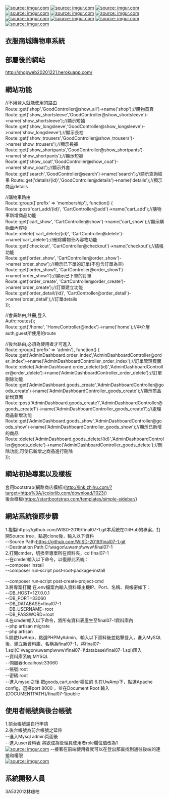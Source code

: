 <a href="https://imgur.com/Sn3lDsa"><img src="https://i.imgur.com/Sn3lDsa.jpg?1" title="source: imgur.com" /></a>
<a href="https://imgur.com/eqVRozJ"><img src="https://i.imgur.com/eqVRozJ.jpg?1" title="source: imgur.com" /></a>
<a href="https://imgur.com/l2WHFKx"><img src="https://i.imgur.com/l2WHFKx.jpg?1" title="source: imgur.com" /></a>
<a href="https://imgur.com/QdXzD9r"><img src="https://i.imgur.com/QdXzD9r.jpg?1" title="source: imgur.com" /></a>
<a href="https://imgur.com/YVm8N3F"><img src="https://i.imgur.com/YVm8N3F.jpg" title="source: imgur.com" /></a>
<a href="https://imgur.com/OUQd7iF"><img src="https://i.imgur.com/OUQd7iF.jpg?1" title="source: imgur.com" /></a>
<a href="https://imgur.com/OmZg4pE"><img src="https://i.imgur.com/OmZg4pE.jpg?1" title="source: imgur.com" /></a>
<a href="https://imgur.com/YAUmaNy"><img src="https://i.imgur.com/YAUmaNy.jpg?1" title="source: imgur.com" /></a>
<a href="https://imgur.com/EI2jgum"><img src="https://i.imgur.com/EI2jgum.jpg?1" title="source: imgur.com" /></a>
<a href="https://imgur.com/PqNE85k"><img src="https://i.imgur.com/PqNE85k.jpg?1" title="source: imgur.com" /></a>

## 衣服商城購物車系統

## 部屬後的網站
http://shopweb20201221.herokuapp.com/

## 網站功能
//不用登入就能使用的路由</br>
Route::get('shop','GoodController@show_all')->name('shop');//購物首頁
Route::get('show_shortsleeve','GoodController@show_shortsleeve')->name('show_shortsleeve');//顯示短袖
Route::get('show_longsleeve','GoodController@show_longsleeve')->name('show_longsleeve');//顯示長袖
Route::get('show_trousers','GoodController@show_trousers')->name('show_trousers');//顯示長褲
Route::get('show_shortpants','GoodController@show_shortpants')->name('show_shortpants');//顯示短褲
Route::get('show_coat','GoodController@show_coat')->name('show_coat');//顯示外套
Route::get('search','GoodController@search')->name('search');//顯示查詢結果
Route::get('details/{id}','GoodController@details')->name('details');//顯示商品details

//購物車路由</br>
Route::group(['prefix' => 'membership'], function() {</br>
    Route::post('cart_add/{id}', 'CartController@add')->name('cart_add');//購物車新增商品功能</br>
    Route::get('cart_show', 'CartController@show')->name('cart_show');//顯示購物車內容物</br>
    Route::delete('cart_delete/{id}', 'CartController@delete')->name('cart_delete');//刪除購物車內容物功能</br>
    Route::get('checkout', 'CartController@checkout')->name('checkout');//結帳功能</br>
    Route::get('order_show', 'CartController@order_show')->name('order_show');//顯示已下單的訂單(不包含訂單為空)</br>
    Route::get('order_show1', 'CartController@order_show1')->name('order_show1');//顯示已下單的訂單</br>
    Route::get('order_create', 'CartController@order_create')->name('order_create');//訂單建立功能</br>
    Route::get('order_detail/{id}', 'CartController@order_detail')->name('order_detail');//訂單details</br>
});

//會員路由,註冊,登入</br>
Auth::routes();</br>
Route::get('/home', 'HomeController@index')->name('home');//中介層auth,guest所使用的route


//後台路由,必須為使用者才可進入</br>
Route::group(['prefix' => 'admin'], function() {</br>
Route::get('AdminDashboard.order_index','AdminDashboardController@order_index')->name('AdminDashboardController_order_index');//訂單管理頁面</br>
Route::delete('AdminDashboard.order_delete/{id}','AdminDashboardController@order_delete')->name('AdminDashboardController_order_delete');//訂單刪除功能</br>
Route::get('AdminDashboard.goods_create','AdminDashboardController@goods_create')->name('AdminDashboardController_goods_create');//顯示商品新增頁面</br>
Route::post('AdminDashboard.goods_create1','AdminDashboardController@goods_create1')->name('AdminDashboardController_goods_create1');//處理商品新增功能</br>
Route::get('AdminDashboard.goods_show','AdminDashboardController@goods_show')->name('AdminDashboardController_goods_show');//顯示已新增的商品</br>
Route::delete('AdminDashboard.goods_delete/{id}','AdminDashboardController@goods_delete')->name('AdminDashboardController_goods_delete');//刪除功能,可使已新增之商品進行刪除</br>
});</br>
## 網站初始專案以及樣板
套用bootstrap(網路商店模板)(http://link.zhihu.com/?target=https%3A//colorlib.com/download/1023/)</br>
後台樣板(https://startbootstrap.com/templates/simple-sidebar/)</br>
## 網站系統復原步驟
1.複製https://github.com/WISD-2019/final07-1.git本系統在GitHub的專案，打開Source tree，點選clone後，輸入以下資料</br>
--Source Path:https://github.com/WISD-2019/final07-1.git</br>
--Destination Path:C:\wagon\uwamp\www\final07-1</br>
2.打開cmder，切換至專案所在資料夾，cd final07-1</br>
--在cmder輸入以下命令，以復原此系統：</br>
--composer install</br>
--composer run‐script post‐root‐package‐install</br></br>
--composer run‐script post‐create‐project‐cmd</br>
3.將專案打開 在.env檔案內輸入資料庫主機IP、Port、名稱、與帳密如下：</br>
--DB_HOST=127.0.0.1</br>
--DB_PORT=33060</br>
--DB_DATABASE=final07-1</br>
--DB_USERNAME=root</br>
--DB_PASSWORD=root</br>
4.在cmder輸入以下命令，將所有資料表產生至final07-1資料庫內</br>
--php artisan migrate</br>
--php artisan </br>
5.開啟UwAmp，點選PHPMyAdmin，輸入以下資料後並點擊登入，進入MySQL後，建立新資料庫，名稱為final07-1，將final07-1.sql(C:\wagon\uwamp\www\final07-1\database\final07-1.sql)匯入</br>
--資料庫系統:MYSQL</br>
--伺服器:localhost:33060</br>
--帳號:root</br>
--密碼:root</br>
--進入mysql之後 把goods,cart,order欄位的
6.在UwAmp下，點選Apache config，選擇port 8000 ，並在Document Root 輸入{DOCUMENTPATH}/final07-1/public</br>
## 使用者帳號與後台帳號
1.前台帳號請自行申請</br>
2.後台帳號為前台帳號之延伸</br>
--進入Mysql admin頁面後</br>
--進入user資料表 將欲成為管理員使用者role欄位值改為1</br>
<a href="https://imgur.com/YI0CGYT"><img src="https://i.imgur.com/YI0CGYT.jpg" title="source: imgur.com" /></a>
--接著在前端使用者就可以在登出那裏找到通往後端的連接和權限</br>
<a href="https://imgur.com/HZGZow0"><img src="https://i.imgur.com/HZGZow0.jpg" title="source: imgur.com" /></a>
## 系統開發人員
3A532012林璟柏
